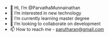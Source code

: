 - 👋 Hi, I’m @ParvathaMunnainathan
- 👀 I’m interested in new technology 
- 🌱 I’m currently learning master degree
- 💞️ I’m looking to collaborate on development
- 📫 How to reach me - parutharan@gmail.com

<!---
ParvathaMunnainathan/ParvathaMunnainathan is a ✨ special ✨ repository because its `README.md` (this file) appears on your GitHub profile.
You can click the Preview link to take a look at your changes.
--->
